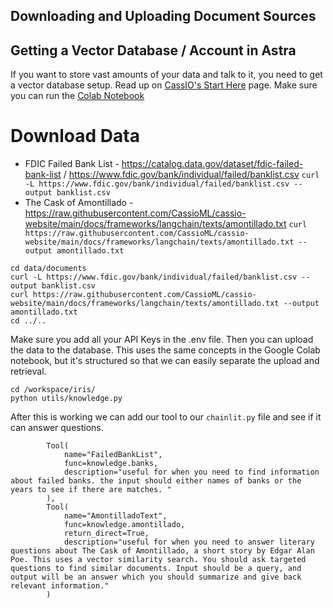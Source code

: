 ## Downloading and Uploading Document Sources


## Getting a Vector Database / Account in Astra

If you want to store vast amounts of your data and talk to it, you need to get a vector database setup. Read up on [CassIO's Start Here](https://cassio.org/start_here/) page. 
Make sure you can run the [Colab Notebook](http://colab.research.google.com/github/CassioML/cassio-website/blob/main/docs/frameworks/langchain/.colab/colab_qa-basic.ipynb)


# Download Data 

- FDIC Failed Bank List - https://catalog.data.gov/dataset/fdic-failed-bank-list / https://www.fdic.gov/bank/individual/failed/banklist.csv
    `curl -L https://www.fdic.gov/bank/individual/failed/banklist.csv --output banklist.csv`
- The Cask of Amontillado - https://raw.githubusercontent.com/CassioML/cassio-website/main/docs/frameworks/langchain/texts/amontillado.txt 
    `curl https://raw.githubusercontent.com/CassioML/cassio-website/main/docs/frameworks/langchain/texts/amontillado.txt --output amontillado.txt`

```
cd data/documents
curl -L https://www.fdic.gov/bank/individual/failed/banklist.csv --output banklist.csv
curl https://raw.githubusercontent.com/CassioML/cassio-website/main/docs/frameworks/langchain/texts/amontillado.txt --output amontillado.txt
cd ../..
```


Make sure you add all your API Keys in the .env file. Then you can upload the data to the database. This uses the same concepts in the Google Colab notebook, but it's structured so that we can easily separate the upload and retrieval. 


```
cd /workspace/iris/
python utils/knowledge.py
```

After this is working we can add our tool to our `chainlit.py` file and see if it can answer questions. 

```
        Tool(
            name="FailedBankList",
            func=knowledge.banks,            
            description="useful for when you need to find information about failed banks. the input should either names of banks or the years to see if there are matches. "
        ),   
        Tool(
            name="AmontilladoText",
            func=knowledge.amontillado,
            return_direct=True,
            description="useful for when you need to answer literary questions about The Cask of Amontillado, a short story by Edgar Alan Poe. This uses a vector similarity search. You should ask targeted questions to find similar documents. Input should be a query, and output will be an answer which you should summarize and give back relevant information."
        ) 

```


